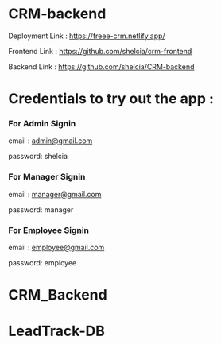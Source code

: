 # CRM-backend


Deployment Link : https://freee-crm.netlify.app/


Frontend Link : https://github.com/shelcia/crm-frontend


Backend Link : https://github.com/shelcia/CRM-backend


# Credentials to try out the app :


### For Admin Signin


email : admin@gmail.com

password: shelcia


### For Manager Signin


email : manager@gmail.com

password: manager


### For Employee Signin


email : employee@gmail.com

password: employee
# CRM_Backend
# LeadTrack-DB
